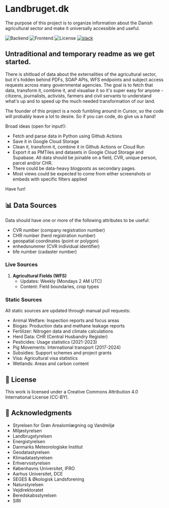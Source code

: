 # Landbruget.dk

The purpose of this project is to organize information about the Danish agricultural sector and make it universally accessible and useful.

![Backend](https://img.shields.io/badge/backend-Python%203.11-green.svg)
![Frontend](https://img.shields.io/badge/frontend-React%2018-blue.svg)
![License](https://img.shields.io/badge/license-CC--BY-green.svg)
[![slack](https://img.shields.io/badge/slack-landbrugsdata-brightgreen.svg?logo=slack)](https://join.slack.com/t/landbrugsdata/shared_invite/zt-2xap8il6o-0YT4IV9sv9t72XZB5pVirA)

## Untraditional and temporary readme as we get started.

There is shitload of data about the externalities of the agricultural sector, but it's hidden behind PDFs, SOAP APIs, WFS endpoints and subject access requests across many governmental agencies.
The goal is to fetch that data, transform it, combine it, and visualise it so it's super easy for anyone - citizens, journalists, activists, farmers and civil servants to understand what's up and to speed up the much needed transformation of our land.

The founder of this project is a noob fumbling around in Cursor, so the code will probably leave a lot to desire. So if you can code, do give us a hand!

Broad ideas (open for input!):
- Fetch and parse data in Python using Github Actions
- Save it in Google Cloud Storage
- Clean it, transform it, combine it in Github Actions or Cloud Run
- Export it as PMTiles and datasets in Google Cloud Storage and Supabase. All data should be joinable on a field, CVR, unique person, parcel and/or CHR.
- There could be data-heavy blogposts as secondary pages.
- Most views could be expected to come from either screenshots or embeds with specific filters applied

Have fun!

## 📊 Data Sources

Data should have one or more of the following attributes to be useful:
- CVR number (company registration number)
- CHR number (herd registration number)
- geospatial coordinates (point or polygon)
- enhedsnummer (CVR individual identifier)
- bfe number (cadaster number)

### Live Sources
1. **Agricultural Fields (WFS)**
   - Updates: Weekly (Mondays 2 AM UTC)
   - Content: Field boundaries, crop types

### Static Sources
All static sources are updated through manual pull requests:
- Animal Welfare: Inspection reports and focus areas
- Biogas: Production data and methane leakage reports
- Fertilizer: Nitrogen data and climate calculations
- Herd Data: CHR (Central Husbandry Register)
- Pesticides: Usage statistics (2021-2023)
- Pig Movements: International transport (2017-2024)
- Subsidies: Support schemes and project grants
- Visa: Agricultural visa statistics
- Wetlands: Areas and carbon content


## 📝 License
This work is licensed under a Creative Commons Attribution 4.0 International License (CC-BY).

## 🙏 Acknowledgments
- Styrelsen for Grøn Arealomlægning og Vandmiljø
- Miljøstyrelsen
- Landbrugstyrelsen
- Energistyrelsen
- Danmarks Meteorologiske Institut
- Geodatastyrelsen
- Klimadatastyrelsen
- Erhvervsstyrelsen
- Københavns Universitet, IFRO
- Aarhus Universitet, DCE
- SEGES & Økologisk Landsforening
- Naturstyrelsen
- Vejdirektoratet
- Beredskabsstyrelsen
- SIRI
